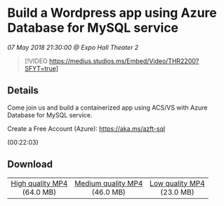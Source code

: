 # Build a Wordpress app using Azure Database for MySQL service

*07 May 2018 21:30:00 @ Expo Hall Theater 2*

> [!VIDEO https://medius.studios.ms/Embed/Video/THR2200?SFYT=true]

## Details

<p>Come join us and build a containerized app using ACS/VS with Azure Database for MySQL service.</p><p>Create a Free Account (Azure): <a href="https://aka.ms/azft-sql">https://aka.ms/azft-sql</a></p> (00:22:03)

## Download

||||
|:--:|:----:|:-:|
|[High quality MP4](https://sec.ch9.ms/ch9/6080/73d522e8-bf4b-4b37-a107-ea55a1396080/THR2200_high.mp4)<br />(64.0 MB)|[Medium quality MP4](https://sec.ch9.ms/ch9/6080/73d522e8-bf4b-4b37-a107-ea55a1396080/THR2200_mid.mp4)<br />(46.0 MB)|[Low quality MP4](https://sec.ch9.ms/ch9/6080/73d522e8-bf4b-4b37-a107-ea55a1396080/THR2200.mp4)<br />(23.0 MB)|